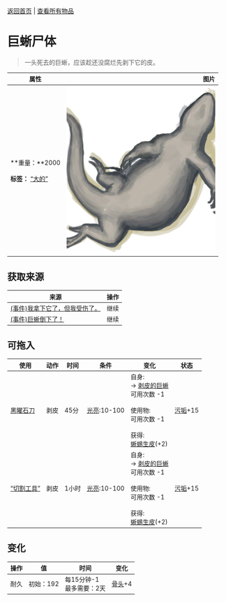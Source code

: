[返回首页](index.md)   |  [查看所有物品](object.md)
# 巨蜥尸体  
> 一头死去的巨蜥，应该趁还没腐烂先剥下它的皮。  
  
  属性  |   图片   
 ----  |  ----:   
 **重量：**2000<br><br>**标签：**	[“大的”](tag_Large.md)  |  ![](Sprite/MonitorCarcass.png)   
  
## 获取来源  
来源  |  操作  
----  |  ----  
[(事件)我拿下它了，但我受伤了。](Event_MonitorFightMixedSuccess.md)  |  继续  
[(事件)巨蜥倒下了！](Event_MonitorFightSuccess.md)  |  继续  
## 可拖入  
使用  |  动作  |  时间  |  条件  |  变化  |  状态  
----  |  ----  |  ----  |  ----  |  ----  |  ----  
[黑曜石刀](KnifeObsidian.md)  |  剥皮  |  45分  |  [光亮](Light.md):10-100  |  自身:<br>→ [剥皮的巨蜥](MonitorSkinned.md)<br>可用次数  -1<br><br>使用物:<br>可用次数  -1<br><br>获得:<br>[蜥蜴生皮](SkinFreshReptile.md)(+2)<br>  |  [污垢](Filth.md)+15  
[“切割工具”](tag_Cutter.md)  |  剥皮  |  1小时  |  [光亮](Light.md):10-100  |  自身:<br>→ [剥皮的巨蜥](MonitorSkinned.md)<br>可用次数  -1<br><br>使用物:<br>可用次数  -1<br><br>获得:<br>[蜥蜴生皮](SkinFreshReptile.md)(+2)<br>  |  [污垢](Filth.md)+15  
## 变化  
操作  |  值  |  时间  |  变化  
----  |  ----  |  ----  |  ----  
耐久  |  初始：192  |  每15分钟-1<br>最多需要：2天  |  [骨头](Bones.md)+4   
